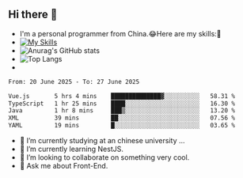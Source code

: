 ## Hi there 👋
- I'm a personal programmer from China.😂Here are my skills:🤔
- [![My Skills](https://skillicons.dev/icons?i=js,html,css,vue,typescript,java,golang)](https://skillicons.dev)
- ![Anurag's GitHub stats](https://github-readme-stats.vercel.app/api?username=FluffyChi-Xing&count_private=true&show_icons=true&theme=radical)
- ![Top Langs](https://github-readme-stats.vercel.app/api/top-langs/?username=FluffyChi-Xing)
- <!--START_SECTION:waka-->

```txt
From: 20 June 2025 - To: 27 June 2025

Vue.js       5 hrs 4 mins    ██████████████▓░░░░░░░░░░   58.31 %
TypeScript   1 hr 25 mins    ████░░░░░░░░░░░░░░░░░░░░░   16.30 %
Java         1 hr 8 mins     ███▒░░░░░░░░░░░░░░░░░░░░░   13.20 %
XML          39 mins         ██░░░░░░░░░░░░░░░░░░░░░░░   07.56 %
YAML         19 mins         █░░░░░░░░░░░░░░░░░░░░░░░░   03.65 %
```

<!--END_SECTION:waka-->
- 🔭 I’m currently studying at an chinese university ...
- 🌱 I’m currently learning NestJS.
- 👯 I’m looking to collaborate on something very cool.
- 💬 Ask me about Front-End.
